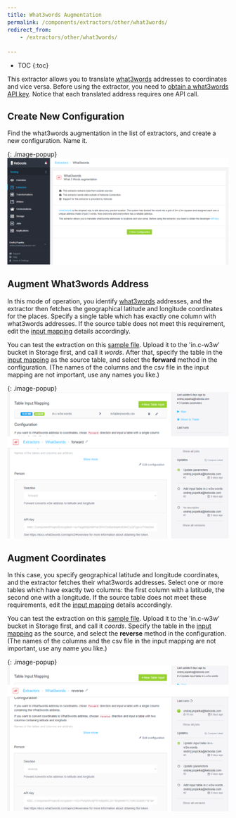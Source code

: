 ```yaml
---
title: What3words Augmentation
permalink: /components/extractors/other/what3words/
redirect_from:
    - /extractors/other/what3words/

---
```


* TOC
{:toc}

This extractor allows you to translate [what3words](https://what3words.com/) addresses to coordinates and vice versa.
Before using the extractor, you need to [obtain a what3words API key](https://docs.what3words.com/api/v2/#overview).
Notice that each translated address requires one API call.

## Create New Configuration
Find the what3words augmentation in the list of extractors, and create a new configuration. Name it.

{: .image-popup}
![Screenshot - Create configuration](/components/extractors/other/what3words/ui1.png)

## Augment What3words Address
In this mode of operation, you identify [what3words](https://what3words.com/about/) addresses, and the extractor
then fetches the geographical latitude and longitude coordinates for the places. 
Specify a single table which has exactly one column with what3words addresses.
If the source table does not meet this requirement, 
edit the [input mapping](/transformations/mappings/#input-mapping) details accordingly. 

You can test the extraction on this [sample file](/components/extractors/other/what3words/words.csv). 
Upload it to the 'in.c-w3w' bucket in Storage first, and call it *words*.
After that, specify the table in the [input mapping](/transformations/mappings/#input-mapping) as the source table, 
and select the **forward** method in the configuration.
(The names of the columns and the csv file in the input mapping are not important, use any names you like.)

{: .image-popup}
![Screenshot - Add coordinates to w3w address](/components/extractors/other/what3words/ui2.png)

## Augment Coordinates
In this case, you specify geographical latitude and longitude coordinates, and the extractor fetches their what3words addresses.
Select one or more tables which have exactly two columns: the first column with a latitude, the second one with a longitude. 
If the source table does not meet these requirements, edit the [input mapping](/transformations/mappings/#input-mapping) 
details accordingly. 

You can test the extraction on this [sample file](/components/extractors/other/what3words/coords.csv). 
Upload it to the 'in.c-w3w' bucket in Storage first, and call it *coords*.
Specify the table in the [input mapping](/transformations/mappings/#input-mapping) as the source, 
and select the **reverse** method in the configuration.
(The names of the columns and the csv file in the input mapping are not important, use any name you like.)

{: .image-popup}
![Screenshot - Add w3w address to coordinates](/components/extractors/other/what3words/ui3.png)
